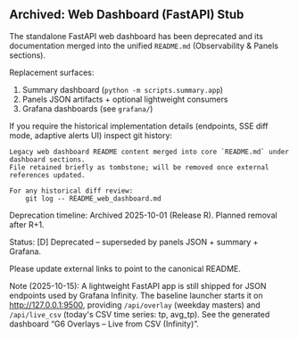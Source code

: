 ## Archived: Web Dashboard (FastAPI) Stub

The standalone FastAPI web dashboard has been deprecated and its documentation merged into the unified `README.md` (Observability & Panels sections).

Replacement surfaces:
1. Summary dashboard (`python -m scripts.summary.app`)
2. Panels JSON artifacts + optional lightweight consumers
3. Grafana dashboards (see `grafana/`)

If you require the historical implementation details (endpoints, SSE diff mode, adaptive alerts UI) inspect git history:
```
Legacy web dashboard README content merged into core `README.md` under dashboard sections.
File retained briefly as tombstone; will be removed once external references updated.

For any historical diff review:
	git log -- README_web_dashboard.md
```

Deprecation timeline: Archived 2025-10-01 (Release R). Planned removal after R+1.

Status: [D] Deprecated – superseded by panels JSON + summary + Grafana.

Please update external links to point to the canonical README.

Note (2025-10-15): A lightweight FastAPI app is still shipped for JSON endpoints used by Grafana Infinity. The baseline launcher starts it on http://127.0.0.1:9500, providing `/api/overlay` (weekday masters) and `/api/live_csv` (today's CSV time series: tp, avg_tp). See the generated dashboard “G6 Overlays – Live from CSV (Infinity)”.
